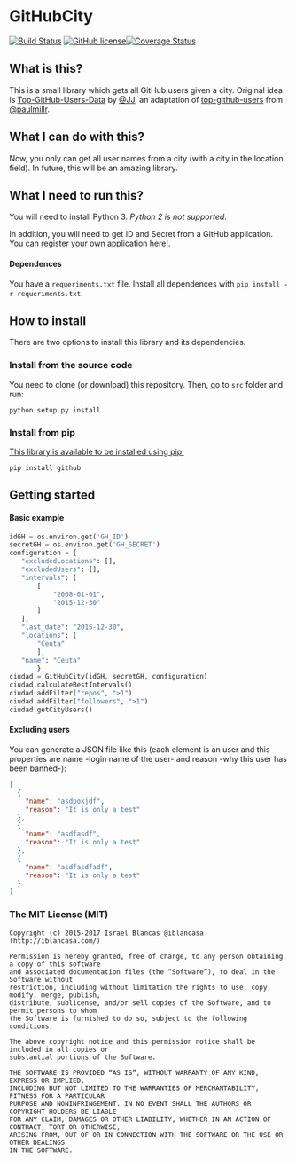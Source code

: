 # GitHubCity

[![Build Status](https://travis-ci.org/iblancasa/GitHubCity.svg?branch=master)](https://travis-ci.org/iblancasa/GitHubCity)
[![GitHub license](https://img.shields.io/github/license/iblancasa/GitHubCity.svg)](https://github.com/iblancasa/GitHubCity)[![Coverage Status](https://coveralls.io/repos/iblancasa/GitHubCity/badge.svg?branch=master&service=github)](https://coveralls.io/github/iblancasa/GitHubCity?branch=master)

## What is this?
This is a small library which gets all GitHub users given a city. Original idea is [Top-GitHub-Users-Data](https://github.com/JJ/top-github-users-data) by [@JJ](https://github.com/JJ), an adaptation of [top-github-users](https://github.com/paulmillr/top-github-users) from [@paulmillr](https://github.com/paulmillr/).

## What I can do with this?
Now, you only can get all user names from a city (with a city in the location field). In future, this will be an amazing library.

## What I need to run this?
You will need to install Python 3. *Python 2 is not supported*.

In addition, you will need to get ID and Secret from a GitHub application. [You can register your own application here!](https://github.com/settings/applications/new).

#### Dependences
You have a ``requeriments.txt`` file. Install all dependences with ``pip install -r requeriments.txt``.

## How to install

There are two options to install this library and its dependencies.

### Install from the source code
You need to clone (or download) this repository. Then, go to ``src`` folder and run:
```shell
python setup.py install
```

### Install from pip

[This library is available to be installed using pip.](https://pypi.python.org/pypi?:action=display&name=githubcity)

```shell
pip install github
```


## Getting started
#### Basic example
```python
idGH = os.environ.get('GH_ID')
secretGH = os.environ.get('GH_SECRET')
configuration = {
   "excludedLocations": [],
   "excludedUsers": [],
   "intervals": [
       [
           "2008-01-01",
           "2015-12-30"
       ]
   ],
   "last_date": "2015-12-30",
   "locations": [
       "Ceuta"
       ],
   "name": "Ceuta"
       }
ciudad = GitHubCity(idGH, secretGH, configuration)
ciudad.calculateBestIntervals()
ciudad.addFilter("repos", ">1")
ciudad.addFilter("followers", ">1")
ciudad.getCityUsers()
```

#### Excluding users
You can generate a JSON file like this (each element is an user and this properties are name -login name of the user- and reason -why this user has been banned-):
```json
[
  {
    "name": "asdpokjdf",
    "reason": "It is only a test"
  },
  {
    "name": "asdfasdf",
    "reason": "It is only a test"
  },
  {
    "name": "asdfasdfadf",
    "reason": "It is only a test"
  }
]
```



### The MIT License (MIT)
    Copyright (c) 2015-2017 Israel Blancas @iblancasa (http://iblancasa.com/)

    Permission is hereby granted, free of charge, to any person obtaining a copy of this software
    and associated documentation files (the “Software”), to deal in the Software without
    restriction, including without limitation the rights to use, copy, modify, merge, publish,
    distribute, sublicense, and/or sell copies of the Software, and to permit persons to whom
    the Software is furnished to do so, subject to the following conditions:

    The above copyright notice and this permission notice shall be included in all copies or
    substantial portions of the Software.

    THE SOFTWARE IS PROVIDED “AS IS”, WITHOUT WARRANTY OF ANY KIND, EXPRESS OR IMPLIED,
    INCLUDING BUT NOT LIMITED TO THE WARRANTIES OF MERCHANTABILITY, FITNESS FOR A PARTICULAR
    PURPOSE AND NONINFRINGEMENT. IN NO EVENT SHALL THE AUTHORS OR COPYRIGHT HOLDERS BE LIABLE
    FOR ANY CLAIM, DAMAGES OR OTHER LIABILITY, WHETHER IN AN ACTION OF CONTRACT, TORT OR OTHERWISE,
    ARISING FROM, OUT OF OR IN CONNECTION WITH THE SOFTWARE OR THE USE OR OTHER DEALINGS
    IN THE SOFTWARE.

